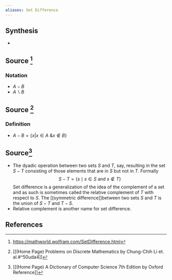 ```yaml
---
aliases: Set Difference
---
```

## Synthesis
- 
## Source [^1]
### Notation
- $A - B$
- $A \backslash B$
## Source [^2]
### Definition
- $A - B = \{x|x \in A \text{ \& } x \notin B \}$

## Source[^3]
- The dyadic operation between two sets $S$ and $T$, say, resulting in the set $S-T$ consisting of those elements that are in $S$ but not in $T$. Formally$$S-T=\{s \mid s \in S \text { and } s \notin T\}$$Set difference is a generalization of the idea of the complement of a set and as such is sometimes called the relative complement of $T$ with respect to $S$. The [[symmetric difference]]between two sets $S$ and $T$ is the union of $S-T$ and $T-S$.
- Relative complement is another name for set difference.
## References

[^1]: https://mathworld.wolfram.com/SetDifference.html
[^2]: [[(Home Page) Problems on Discrete Mathematics by Chung-Chih Li et. al.#^50uda4]]
[^3]: [[(Home Page) A Dictionary of Computer Science 7th Edition by Oxford Reference]]